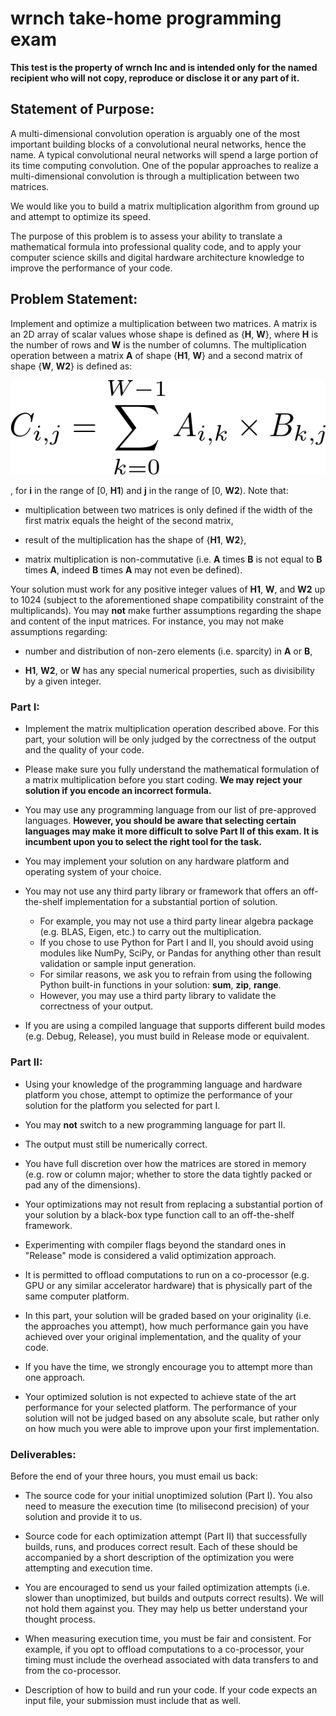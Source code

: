 # wrnch take-home programming exam

**This test is the property of wrnch Inc and is intended only for the named recipient who will not copy, reproduce or disclose it or any part of it.**

## Statement of Purpose:
A multi-dimensional convolution operation is arguably one of the most important building blocks of a convolutional neural networks, hence the name. 
A typical convolutional neural networks will spend a large portion of its time computing convolution. One of the popular approaches to realize a multi-dimensional convolution is through a multiplication between two matrices.

We would like you to build a matrix multiplication algorithm from ground up and attempt to optimize its speed.

The purpose of this problem is to assess your ability to translate a mathematical formula into professional quality code, and to apply your computer science skills and digital hardware architecture knowledge to improve the performance of your code.

## Problem Statement:

Implement and optimize a multiplication between two matrices. A matrix is an 2D array of scalar values whose shape is defined as {**H**, **W**}, where **H** is the number of rows and **W** is the number of columns. 
The multiplication operation between a matrix **A** of shape {**H1**, **W**} and a second matrix of shape {**W**, **W2**} is defined as:

![Image of Matrix Multiplication Formula](./mat_mult_formula.png)

, for **i** in the range of [0, **H1**) and **j** in the range of [0, **W2**). Note that:

* multiplication between two matrices is only defined if the width of the first matrix equals the height of the second matrix,

* result of the multiplication has the shape of {**H1**, **W2**},

* matrix multiplication is non-commutative (i.e. **A** times **B** is not equal to **B** times **A**, indeed **B** times **A** may not even be defined).

Your solution must work for any positive integer values of **H1**, **W**, and **W2** up to 1024 (subject to the aforementioned shape compatibility constraint of the multiplicands). You may **not** make further assumptions regarding the shape and content of the input matrices. For instance, you may not make assumptions regarding:

* number and distribution of non-zero elements (i.e. sparcity) in **A** or **B**,

* **H1**, **W2**, or **W** has any special numerical properties, such as divisibility by a given integer.  

### Part I:

* Implement the matrix multiplication operation described above. For this part, your solution will be only judged by the correctness of the output and the quality of your code.

* Please make sure you fully understand the mathematical formulation of a matrix multiplication before you start coding. **We may reject your solution if you encode an incorrect formula.**

* You may use any programming language from our list of pre-approved languages. **However, you should be aware that selecting certain languages may make it more difficult to solve Part II of this exam. It is incumbent upon you to select the right tool for the task.**  

* You may implement your solution on any hardware platform and operating system of your choice.

* You may not use any third party library or framework that offers an off-the-shelf implementation for a substantial portion of solution. 
  
    * For example, you may not use a third party linear algebra package (e.g. BLAS, Eigen, etc.) to carry out the multiplication.
    * If you chose to use Python for Part I and II, you should avoid using modules like NumPy, SciPy, or Pandas for anything other than result validation or sample input generation.
    * For similar reasons, we ask you to refrain from using the following Python built-in functions in your solution: **sum**, **zip**, **range**.
    * However, you may use a third party library to validate the correctness of your output.

* If you are using a compiled language that supports different build modes (e.g. Debug, Release), you must build in Release mode or equivalent.

### Part II:

* Using your knowledge of the programming language and hardware platform you chose, attempt to optimize the performance of your solution for the platform you selected for part I.

* You may **not** switch to a new programming language for part II. 

* The output must still be numerically correct.

* You have full discretion over how the matrices are stored in memory (e.g. row or column major; whether to store the data tightly packed or pad any of the dimensions).

* Your optimizations may not result from replacing a substantial portion of your solution by a black-box type function call to an off-the-shelf framework. 

* Experimenting with compiler flags beyond the standard ones in "Release" mode is considered a valid optimization approach.

* It is permitted to offload computations to run on a co-processor (e.g. GPU or any similar accelerator hardware) that is physically part of the same computer platform.

* In this part, your solution will be graded based on your originality (i.e. the approaches you attempt), how much performance gain you have achieved over your original implementation, and the quality of your code.

* If you have the time, we strongly encourage you to attempt more than one approach.

* Your optimized solution is not expected to achieve state of the art performance for your selected platform. The performance of your solution will not be judged based on any absolute scale, but rather only on how much you were able to improve upon your first implementation. 

### Deliverables:

Before the end of your three hours, you must email us back: 

* The source code for your initial unoptimized solution (Part I). You also need to measure the execution time (to milisecond precision) of your solution and provide it to us.

* Source code for each optimization attempt (Part II) that successfully builds, runs, and produces correct result. Each of these should be accompanied by a short description of the optimization you were attempting and execution time. 

* You are encouraged to send us your failed optimization attempts (i.e. slower than unoptimized, but builds and outputs correct results). We will not hold them against you. They may help us better understand your thought process. 

* When measuring execution time, you must be fair and consistent. For example, if you opt to offload computations to a co-processor, your timing must include the overhead associated with data transfers to and from the co-processor.

* Description of how to build and run your code. If your code expects an input file, your submission must include that as well.

